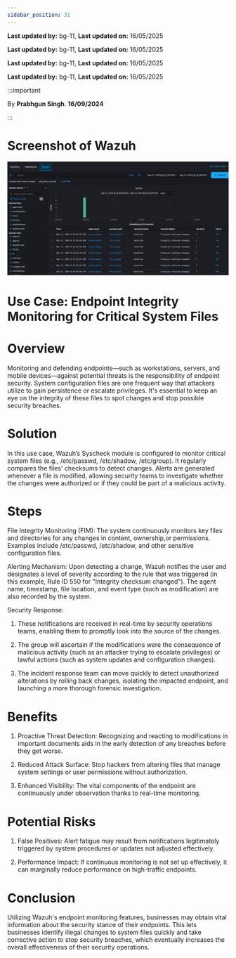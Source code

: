 ```yaml
---
sidebar_position: 31
---
```


**Last updated by:** bg-11, **Last updated on:** 16/05/2025


**Last updated by:** bg-11, **Last updated on:** 16/05/2025


**Last updated by:** bg-11, **Last updated on:** 16/05/2025


**Last updated by:** bg-11, **Last updated on:** 16/05/2025


:::important

By **Prabhgun Singh**. **16/09/2024**

:::

# Screenshot of Wazuh

![Wazuh](../img/Case1.png)

# Use Case: Endpoint Integrity Monitoring for Critical System Files 

# Overview

Monitoring and defending endpoints—such as workstations, servers, and mobile devices—against potential threats is the responsibility of endpoint security. System configuration files are one frequent way that attackers utilize to gain persistence or escalate privileges. It's essential to keep an eye on the integrity of these files to spot changes and stop possible security breaches.
 
# Solution

In this use case, Wazuh’s Syscheck module is configured to monitor critical system files (e.g., /etc/passwd, /etc/shadow, /etc/group). It regularly compares the files' checksums to detect changes. Alerts are generated whenever a file is modified, allowing security teams to investigate whether the changes were authorized or if they could be part of a malicious activity. 

# Steps

File Integrity Monitoring (FIM): The system continuously monitors key files and directories for any changes in content, ownership,or permissions. Examples include /etc/passwd, /etc/shadow, and other sensitive configuration files.

Alerting Mechanism: Upon detecting a change, Wazuh notifies the user and designates a level of severity according to the rule that was triggered (in this example, Rule ID 550 for "Integrity checksum changed"). The agent name, timestamp, file location, and event type (such as modification) are also recorded by the system. 

Security Response: 

1. These notifications are received in real-time by security operations teams, enabling them to promptly look into the source of the changes. 

2. The group will ascertain if the modifications were the consequence of malicious activity (such as an attacker trying to escalate privileges) or lawful actions (such as system updates and configuration changes). 

3. The incident response team can move quickly to detect unauthorized alterations by rolling back changes, isolating the impacted endpoint, and launching a more thorough forensic investigation. 

# Benefits

1. Proactive Threat Detection: Recognizing and reacting to modifications in important documents aids in the early detection of any breaches before they get worse. 

2. Reduced Attack Surface: Stop hackers from altering files that manage system settings or user permissions without authorization. 

3. Enhanced Visibility: The vital components of the endpoint are continuously under observation thanks to real-time monitoring. 

# Potential Risks

1. False Positives: Alert fatigue may result from notifications legitimately triggered by system procedures or updates not adjusted effectively. 

2. Performance Impact: If continuous monitoring is not set up effectively, it can marginally reduce performance on high-traffic endpoints. 

# Conclusion

Utilizing Wazuh's endpoint monitoring features, businesses may obtain vital information about the security stance of their endpoints. This lets businesses identify illegal changes to system files quickly and take corrective action to stop security breaches, which eventually increases the overall effectiveness of their security operations.


